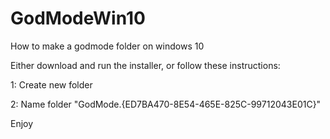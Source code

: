 # GodModeWin10
How to make a godmode folder on windows 10

Either download and run the installer, or follow these instructions:

1: Create new folder

2: Name folder "GodMode.{ED7BA470-8E54-465E-825C-99712043E01C}"

Enjoy
